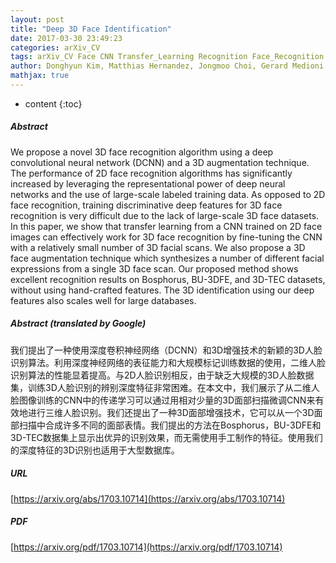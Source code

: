 ```yaml
---
layout: post
title: "Deep 3D Face Identification"
date: 2017-03-30 23:49:23
categories: arXiv_CV
tags: arXiv_CV Face CNN Transfer_Learning Recognition Face_Recognition
author: Donghyun Kim, Matthias Hernandez, Jongmoo Choi, Gerard Medioni
mathjax: true
---
```


* content
{:toc}

##### Abstract
We propose a novel 3D face recognition algorithm using a deep convolutional neural network (DCNN) and a 3D augmentation technique. The performance of 2D face recognition algorithms has significantly increased by leveraging the representational power of deep neural networks and the use of large-scale labeled training data. As opposed to 2D face recognition, training discriminative deep features for 3D face recognition is very difficult due to the lack of large-scale 3D face datasets. In this paper, we show that transfer learning from a CNN trained on 2D face images can effectively work for 3D face recognition by fine-tuning the CNN with a relatively small number of 3D facial scans. We also propose a 3D face augmentation technique which synthesizes a number of different facial expressions from a single 3D face scan. Our proposed method shows excellent recognition results on Bosphorus, BU-3DFE, and 3D-TEC datasets, without using hand-crafted features. The 3D identification using our deep features also scales well for large databases.

##### Abstract (translated by Google)
我们提出了一种使用深度卷积神经网络（DCNN）和3D增强技术的新颖的3D人脸识别算法。利用深度神经网络的表征能力和大规模标记训练数据的使用，二维人脸识别算法的性能显着提高。与2D人脸识别相反，由于缺乏大规模的3D人脸数据集，训练3D人脸识别的辨别深度特征非常困难。在本文中，我们展示了从二维人脸图像训练的CNN中的传递学习可以通过用相对少量的3D面部扫描微调CNN来有效地进行三维人脸识别。我们还提出了一种3D面部增强技术，它可以从一个3D面部扫描中合成许多不同的面部表情。我们提出的方法在Bosphorus，BU-3DFE和3D-TEC数据集上显示出优异的识别效果，而无需使用手工制作的特征。使用我们的深度特征的3D识别也适用于大型数据库。

##### URL
[https://arxiv.org/abs/1703.10714](https://arxiv.org/abs/1703.10714)

##### PDF
[https://arxiv.org/pdf/1703.10714](https://arxiv.org/pdf/1703.10714)

